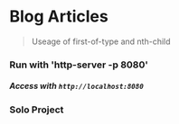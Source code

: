 # Blog Articles
> Useage of first-of-type and nth-child

### Run with 'http-server -p 8080'  
##### Access with `http://localhost:8080`

### Solo Project